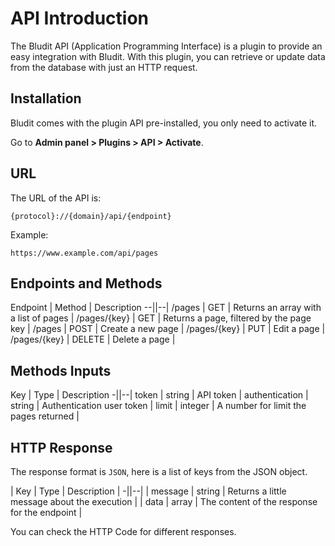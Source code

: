 # API Introduction
<!-- position: 1 -->

The Bludit API (Application Programming Interface) is a plugin to provide an easy integration with Bludit. With this plugin, you can retrieve or update data from the database with just an HTTP request.

<h2 id="installation">Installation</h2>
Bludit comes with the plugin API pre-installed, you only need to activate it.

Go to **Admin panel > Plugins > API > Activate**.

<h2 id="url">URL</h2>
The URL of the API is:

```
{protocol}://{domain}/api/{endpoint}
````

Example:

```
https://www.example.com/api/pages
```

<h2 id="endpoints">Endpoints and Methods</h2>

Endpoint		  | Method 	| Description
--||--|
/pages 			  | GET 		| Returns an array with a list of pages		|
/pages/{key}	| GET		  | Returns a page, filtered by the page key	|
/pages			  | POST		| Create a new page				|
/pages/{key}  | PUT		  | Edit a page				|
/pages/{key}  | DELETE	| Delete a page				|

<h2 id="inputs">Methods Inputs</h2>

Key             | Type 		| Description
-||--|
token 		      | string 	| API token					|
authentication	| string	| Authentication user token			|
limit		        | integer	| A number for limit the pages returned  		|

<h2 id="http-response">HTTP Response</h2>

The response format is `JSON`, here is a list of keys from the JSON object.

| Key 		| Type 		| Description 					|
-||--|
| message	| string	| Returns a little message about the execution	|
| data 		| array		| The content of the response for the endpoint	|

You can check the HTTP Code for different responses.
